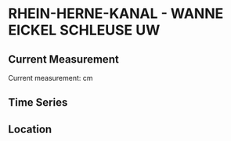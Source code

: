 # RHEIN-HERNE-KANAL - WANNE EICKEL SCHLEUSE UW

## Current Measurement

Current measurement: <Value topic="rivers/pegel-online/RHK/WANNE EICKEL SCHLEUSE UW/measurementValue"/> cm

## Time Series

<TimeSeries topic="rivers/pegel-online/RHK/WANNE EICKEL SCHLEUSE UW/measurementValue" period="week" />

## Location

<WorldMap>
  <Marker lat="51.547248449776134" lon="7.158004187559418" labelTopic="rivers/pegel-online/RHK/WANNE EICKEL SCHLEUSE UW" />
</WorldMap>
